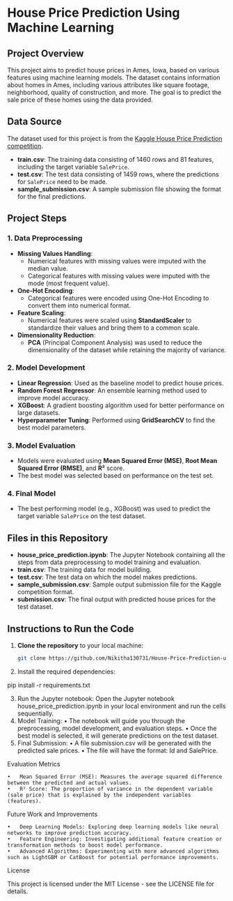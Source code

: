 # House Price Prediction Using Machine Learning

## Project Overview

This project aims to predict house prices in Ames, Iowa, based on various features using machine learning models. The dataset contains information about homes in Ames, including various attributes like square footage, neighborhood, quality of construction, and more. The goal is to predict the sale price of these homes using the data provided.

## Data Source

The dataset used for this project is from the [Kaggle House Price Prediction competition](https://www.kaggle.com/c/house-prices-advanced-regression-techniques).

- **train.csv**: The training data consisting of 1460 rows and 81 features, including the target variable `SalePrice`.
- **test.csv**: The test data consisting of 1459 rows, where the predictions for `SalePrice` need to be made.
- **sample_submission.csv**: A sample submission file showing the format for the final predictions.

## Project Steps

### 1. **Data Preprocessing**

   - **Missing Values Handling**: 
     - Numerical features with missing values were imputed with the median value.
     - Categorical features with missing values were imputed with the mode (most frequent value).
   - **One-Hot Encoding**: 
     - Categorical features were encoded using One-Hot Encoding to convert them into numerical format.
   - **Feature Scaling**: 
     - Numerical features were scaled using **StandardScaler** to standardize their values and bring them to a common scale.
   - **Dimensionality Reduction**: 
     - **PCA** (Principal Component Analysis) was used to reduce the dimensionality of the dataset while retaining the majority of variance.

### 2. **Model Development**

   - **Linear Regression**: Used as the baseline model to predict house prices.
   - **Random Forest Regressor**: An ensemble learning method used to improve model accuracy.
   - **XGBoost**: A gradient boosting algorithm used for better performance on large datasets.
   - **Hyperparameter Tuning**: Performed using **GridSearchCV** to find the best model parameters.

### 3. **Model Evaluation**

   - Models were evaluated using **Mean Squared Error (MSE)**, **Root Mean Squared Error (RMSE)**, and **R²** score.
   - The best model was selected based on performance on the test set.

### 4. **Final Model**

   - The best performing model (e.g., XGBoost) was used to predict the target variable `SalePrice` on the test dataset.

## Files in this Repository

- **house_price_prediction.ipynb**: The Jupyter Notebook containing all the steps from data preprocessing to model training and evaluation.
- **train.csv**: The training data for model building.
- **test.csv**: The test data on which the model makes predictions.
- **sample_submission.csv**: Sample output submission file for the Kaggle competition format.
- **submission.csv**: The final output with predicted house prices for the test dataset.

## Instructions to Run the Code

1. **Clone the repository** to your local machine:
   ```bash
   git clone https://github.com/Nikitha130731/House-Price-Prediction-using-ML.git

2.	Install the required dependencies:

pip install -r requirements.txt


3.	Run the Jupyter notebook:
Open the Jupyter notebook house_price_prediction.ipynb in your local environment and run the cells sequentially.
4.	Model Training:
	•	The notebook will guide you through the preprocessing, model development, and evaluation steps.
	•	Once the best model is selected, it will generate predictions on the test dataset.
5.	Final Submission:
	•	A file submission.csv will be generated with the predicted sale prices.
	•	The file will have the format: Id and SalePrice.

Evaluation Metrics

	•	Mean Squared Error (MSE): Measures the average squared difference between the predicted and actual values.
	•	R² Score: The proportion of variance in the dependent variable (sale price) that is explained by the independent variables (features).

Future Work and Improvements

	•	Deep Learning Models: Exploring deep learning models like neural networks to improve prediction accuracy.
	•	Feature Engineering: Investigating additional feature creation or transformation methods to boost model performance.
	•	Advanced Algorithms: Experimenting with more advanced algorithms such as LightGBM or CatBoost for potential performance improvements.

License

This project is licensed under the MIT License - see the LICENSE file for details.


